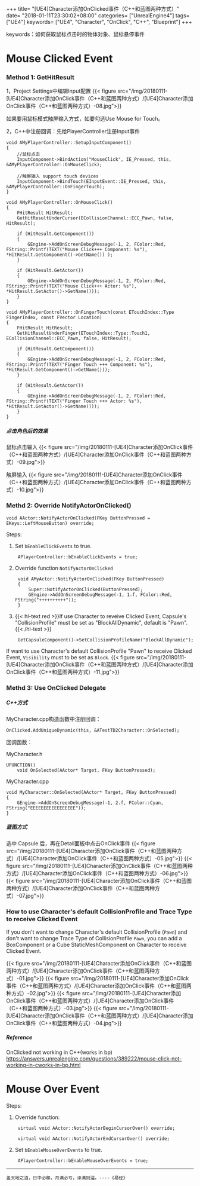 +++
title= "[UE4]Character添加OnClicked事件（C++和蓝图两种方式）"
date= "2018-01-11T23:30:02+08:00"
categories= ["UnrealEngine4"]
tags= ["UE4"]
keywords= ["UE4", "Character", "OnClick", "C++", "Blueprint"]
+++

keywords：如何获取鼠标点击时的物体对象、鼠标悬停事件

# Mouse Clicked Event

### Method 1: GetHitResult

1，Project Settings中编辑Input配置
{{< figure src="/img/20180111-[UE4]Character添加OnClick事件（C++和蓝图两种方式）/[UE4]Character添加OnClick事件（C++和蓝图两种方式）-08.jpg">}}


如果要用鼠标模式触屏输入方式，如要勾选Use Mouse for Touch。

2，C++中注册回调：先给PlayerController注册Input事件

	void AMyPlayerController::SetupInputComponent()
	{
		//鼠标点击
		InputComponent->BindAction("MouseClick", IE_Pressed, this, &AMyPlayerController::OnMouseClick);

		//触屏输入 support touch devices 
		InputComponent->BindTouch(EInputEvent::IE_Pressed, this, &AMyPlayerController::OnFingerTouch);
	}

	void AMyPlayerController::OnMouseClick()
	{
		FHitResult HitResult;
		GetHitResultUnderCursor(ECollisionChannel::ECC_Pawn, false, HitResult);

		if (HitResult.GetComponent())
		{
			GEngine->AddOnScreenDebugMessage(-1, 2, FColor::Red, FString::Printf(TEXT("Mouse Click+++ Component: %s"), *HitResult.GetComponent()->GetName()) );
		}

		if (HitResult.GetActor())
		{
			GEngine->AddOnScreenDebugMessage(-1, 2, FColor::Red, FString::Printf(TEXT("Mouse Click+++ Actor: %s"), *HitResult.GetActor()->GetName()));
		}
	}

	void AMyPlayerController::OnFingerTouch(const ETouchIndex::Type FingerIndex, const FVector Location)
	{
		FHitResult HitResult;
		GetHitResultUnderFinger(ETouchIndex::Type::Touch1, ECollisionChannel::ECC_Pawn, false, HitResult);

		if (HitResult.GetComponent())
		{
			GEngine->AddOnScreenDebugMessage(-1, 2, FColor::Red, FString::Printf(TEXT("Finger Touch +++ Component: %s"), *HitResult.GetComponent()->GetName()));
		}

		if (HitResult.GetActor())
		{
			GEngine->AddOnScreenDebugMessage(-1, 2, FColor::Red, FString::Printf(TEXT("Finger Touch +++ Actor: %s"), *HitResult.GetActor()->GetName()));
		}
	}

##### 点击角色后的效果

鼠标点击输入
{{< figure src="/img/20180111-[UE4]Character添加OnClick事件（C++和蓝图两种方式）/[UE4]Character添加OnClick事件（C++和蓝图两种方式）-09.jpg">}}

触屏输入
{{< figure src="/img/20180111-[UE4]Character添加OnClick事件（C++和蓝图两种方式）/[UE4]Character添加OnClick事件（C++和蓝图两种方式）-10.jpg">}}

### Methd 2: Override NotifyActorOnClicked()

	void AActor::NotifyActorOnClicked(FKey ButtonPressed = EKeys::LeftMouseButton) override;
	
Steps:

1. Set `bEnableClickEvents` to true.
	
		APlayerController::bEnableClickEvents = true;
	
2. Override function `NotifyActorOnClicked`

		void AMyActor::NotifyActorOnClicked(FKey ButtonPressed)
		{
			Super::NotifyActorOnClicked(ButtonPressed);
			GEngine->AddOnScreenDebugMessage(-1, 1.f, FColor::Red, FString("++++++++++"));
		}
	
3. {{< hl-text red >}}If use Character to reveive Clicked Event, Capsule's "CollisionProfile" must be set as "BlockAllDynamic", default is "Pawn".{{< /hl-text >}}

		GetCapsuleComponent()->SetCollisionProfileName("BlockAllDynamic");
		
If want to use Character's default CollisionProfile "Pawn" to receive Clicked Event, `Visibility` must to be set as `Block`.
{{< figure src="/img/20180111-[UE4]Character添加OnClick事件（C++和蓝图两种方式）/[UE4]Character添加OnClick事件（C++和蓝图两种方式）-11.jpg">}}
		
### Methd 3: Use OnClicked Delegate

##### C++方式

MyCharacter.cpp构造函数中注册回调：

	OnClicked.AddUniqueDynamic(this, &ATestTD2Character::OnSelected);

回调函数：

MyCharacter.h

	UFUNCTION()
		void OnSelected(AActor* Target, FKey ButtonPressed);

MyCharacter.cpp

	void MyCharacter::OnSelected(AActor* Target, FKey ButtonPressed)
	{
		GEngine->AddOnScreenDebugMessage(-1, 2.f, FColor::Cyan, FString("EEEEEEEEEEEEEEEEE"));
	}

##### 蓝图方式

选中 Capsule 后，再在Detail面板中点击OnClick事件
{{< figure src="/img/20180111-[UE4]Character添加OnClick事件（C++和蓝图两种方式）/[UE4]Character添加OnClick事件（C++和蓝图两种方式）-05.jpg">}}
{{< figure src="/img/20180111-[UE4]Character添加OnClick事件（C++和蓝图两种方式）/[UE4]Character添加OnClick事件（C++和蓝图两种方式）-06.jpg">}}
{{< figure src="/img/20180111-[UE4]Character添加OnClick事件（C++和蓝图两种方式）/[UE4]Character添加OnClick事件（C++和蓝图两种方式）-07.jpg">}}


### How to use Character's default CollisionProfile and Trace Type to receive Clicked Event

If you don't want to change Character's default CollisionProfile (`Pawn`) and don't want to change Trace Type of CollisionProfile `Pawn`, you can add a BoxComponent or a Cube StaticMeshComponent on Character to receive Clicked Event.

{{< figure src="/img/20180111-[UE4]Character添加OnClick事件（C++和蓝图两种方式）/[UE4]Character添加OnClick事件（C++和蓝图两种方式）-01.jpg">}}
{{< figure src="/img/20180111-[UE4]Character添加OnClick事件（C++和蓝图两种方式）/[UE4]Character添加OnClick事件（C++和蓝图两种方式）-02.jpg">}}
{{< figure src="/img/20180111-[UE4]Character添加OnClick事件（C++和蓝图两种方式）/[UE4]Character添加OnClick事件（C++和蓝图两种方式）-03.jpg">}}
{{< figure src="/img/20180111-[UE4]Character添加OnClick事件（C++和蓝图两种方式）/[UE4]Character添加OnClick事件（C++和蓝图两种方式）-04.jpg">}}
	

##### Reference

OnClicked not working in C++(works in bp)  
https://answers.unrealengine.com/questions/389222/mouse-click-not-working-in-cworks-in-bp.html

# Mouse Over Event

Steps:

1. Override function:

		virtual void AActor::NotifyActorBeginCursorOver() override;

		virtual void AActor::NotifyActorEndCursorOver() override;

2. Set `bEnableMouseOverEvents` to true.
 
		APlayerController::bEnableMouseOverEvents = true;

***
`盖天地之道，日中必移，月满必亏，泽满则溢。----《易经》`